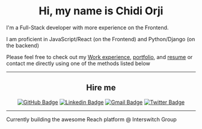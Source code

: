 
<div  align='center'>

# Hi, my name is Chidi Orji

</div>

I'm a Full-Stack developer with more experience on the Frontend.

I am proficient in JavaScript/React (on the Frontend) and Python/Django (on the backend)

Please feel free to check out my [Work experience](https://chidimo.vercel.app/experience), [portfolio](https://chidimo.vercel.app/portfolio), and [resume](https://docs.google.com/document/d/1zV-1cdYFYVq8AxzmyLgCXedTC4ppP_ngtBCFmgGzgso/edit?usp=sharing) or contact me directly using one of the methods listed below

<hr>

<div align='center'>

<h2>Hire me </h2>

[![GitHub Badge](https://img.shields.io/badge/-chidimo-black?style=for-the-badge&logo=GitHub&logoColor=white)](https://www.github.com/chidimo)
[![Linkedin Badge](https://img.shields.io/badge/-chidi%20orji-blue?style=for-the-badge&logo=Linkedin&logoColor=white)](https://www.linkedin.com/in/chidi-orji/)
[![Gmail Badge](https://img.shields.io/badge/-orjichidi95@gmail.com-c14438?style=for-the-badge&logo=Gmail&logoColor=white)](mailto:orjichidi95@gmail.com)
[![Twitter Badge](https://img.shields.io/badge/-chidimo-blue?style=for-the-badge&logo=Twitter&logoColor=white)](https://www.twitter.com/chidimo_Dev)

<!-- [![Phone](https://img.shields.io/badge/Mobile-%2B2349036650603-blue?style=for-the-badge)](tel:+2349036650603) -->
<!-- [![Whatsapp Badge](https://img.shields.io/badge/-Whatsapp-25D366?style=for-the-badge&logo=Whatsapp&logoColor=white)](https://api.whatsapp.com/send?phone=+2349036650603) -->

</div>


<hr>

Currently building the awesome Reach platform @ Interswitch Group

<!--
**chidimo/chidimo** is a ✨ _special_ ✨ repository because its `README.md` (this file) appears on your GitHub profile.

Here are some ideas to get you started:

- 🔭 I’m currently working on ...
- 🌱 I’m currently learning ...
- 👯 I’m looking to collaborate on ...
- 🤔 I’m looking for help with ...
- 💬 Ask me about ...
- 📫 How to reach me: ...
- 😄 Pronouns: ...
- ⚡ Fun fact: ...
-->

<!-- ## Just for fun

```javascript
{
  name: 'Chidi Orji',
  version: 'latest',
  jobTitle: 'Frontend developer',
  realTitle: 'Full-stack developer',
  phone: '+234 903 665 0603',
  email: 'orjichidi95@gmail.com',
  location: 'Lagos, Nigeria',
  education: 'B.Eng (Petroleum Engineering), University of Benin',
  social: {
    github: 'https://github.com/chidimo',
    twitter: 'https://www.twitter.com/chi_di_mo',
    linkedin: 'https://www.linkedin.com/in/chidi-orji/',
  },
  languages: {
    python: 'latest',
    javascript: 'latest',
    typescript: 'latest',
  },
  frameworks: {
    react: 'latest',
    django: 'latest',
  },
}
``` -->
